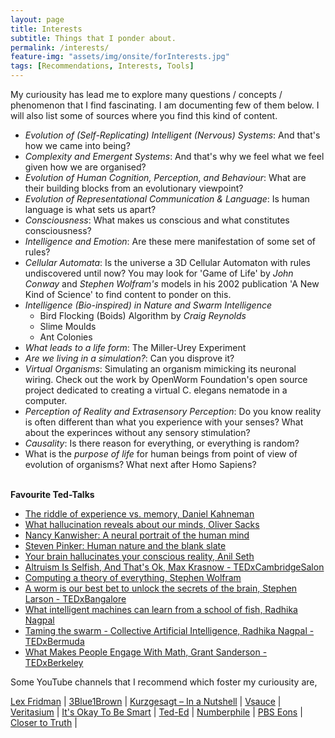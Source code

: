 ```yaml
---
layout: page
title: Interests
subtitle: Things that I ponder about.
permalink: /interests/
feature-img: "assets/img/onsite/forInterests.jpg"
tags: [Recommendations, Interests, Tools]
---
```


My curiousity has lead me to explore many questions / concepts / phenomenon that I find fascinating. I am documenting few of them below. I will also list some of sources where you find this kind of content.

* *Evolution of (Self-Replicating) Intelligent (Nervous) Systems*: And that's how we came into being?
* *Complexity and Emergent Systems*: And that's why we feel what we feel given how we are organised?
* *Evolution of Human Cognition, Perception, and Behaviour*: What are their building blocks from an evolutionary viewpoint?
* *Evolution of Representational Communication & Language*: Is human language is what sets us apart?
* *Consciousness*: What makes us conscious and what constitutes consciousness?
* *Intelligence and Emotion*: Are these mere manifestation of some set of rules?
* *Cellular Automata*: Is the universe a 3D Cellular Automaton with rules undiscovered until now? You may look for 'Game of Life' by *John Conway* and *Stephen Wolfram's* models in his 2002 publication 'A New Kind of Science' to find content to ponder on this.
* *Intelligence (Bio-inspired) in Nature and Swarm Intelligence*
    * Bird Flocking (Boids) Algorithm by *Craig Reynolds*
    * Slime Moulds
    * Ant Colonies
* *What leads to a life form*: The Miller-Urey Experiment
* *Are we living in a simulation?*: Can you disprove it?
* *Virtual Organisms*: Simulating an organism mimicking its neuronal wiring. Check out the work by OpenWorm Foundation's open source project dedicated to creating a virtual C. elegans nematode in a computer.
* *Perception of Reality and Extrasensory Perception*: Do you know reality is often different than what you experience with your senses? What about the experinces without any sensory stimulation?
* *Causality*: Is there reason for everything, or everything is random?
* What is the *purpose of life* for human beings from point of view of evolution of organisms? What next after Homo Sapiens?

\
**Favourite Ted-Talks**
* [The riddle of experience vs. memory, Daniel Kahneman](https://www.youtube.com/watch?v=XgRlrBl-7Yg&list=PLu8HRr6iBNLeUhP0Q013sqAYU8gwty5X1&index=19)
* [What hallucination reveals about our minds, Oliver Sacks](https://www.youtube.com/watch?v=SgOTaXhbqPQ&list=PLu8HRr6iBNLeUhP0Q013sqAYU8gwty5X1&index=36)
* [Nancy Kanwisher: A neural portrait of the human mind](https://www.youtube.com/watch?v=5Yj3nGv0kn8&list=PLu8HRr6iBNLeUhP0Q013sqAYU8gwty5X1&index=45)
* [Steven Pinker: Human nature and the blank slate](https://www.youtube.com/watch?v=CuQHSKLXu2c&list=PLu8HRr6iBNLeUhP0Q013sqAYU8gwty5X1&index=39)
* [Your brain hallucinates your conscious reality, Anil Seth](https://www.youtube.com/watch?v=lyu7v7nWzfo&list=PLu8HRr6iBNLeUhP0Q013sqAYU8gwty5X1&index=46)
* [Altruism Is Selfish, And That's Ok, Max Krasnow - TEDxCambridgeSalon](https://www.youtube.com/watch?v=AA-q-CtIP2w&list=PLu8HRr6iBNLeUhP0Q013sqAYU8gwty5X1&index=32)
* [Computing a theory of everything, Stephen Wolfram](https://www.youtube.com/watch?v=60P7717-XOQ&list=PLu8HRr6iBNLeUhP0Q013sqAYU8gwty5X1&index=40)
* [A worm is our best bet to unlock the secrets of the brain, Stephen Larson - TEDxBangalore](https://www.youtube.com/watch?v=RY2-0-QsuTE)
* [What intelligent machines can learn from a school of fish, Radhika Nagpal](https://www.youtube.com/watch?v=0bRocfcPhHU&list=PLu8HRr6iBNLeUhP0Q013sqAYU8gwty5X1&index=9)
* [Taming the swarm - Collective Artificial Intelligence, Radhika Nagpal - TEDxBermuda](https://www.youtube.com/watch?v=LHgVR0lzFJc&list=PLu8HRr6iBNLeUhP0Q013sqAYU8gwty5X1&index=12)
* [What Makes People Engage With Math, Grant Sanderson - TEDxBerkeley](https://www.youtube.com/watch?v=s_L-fp8gDzY)

Some YouTube channels that I recommend which foster my curiousity are,

[Lex Fridman](https://www.youtube.com/user/lexfridman)  |   [3Blue1Brown](https://www.youtube.com/channel/UCYO_jab_esuFRV4b17AJtAw) |   [Kurzgesagt – In a Nutshell](https://www.youtube.com/user/Kurzgesagt)   |   [Vsauce](https://www.youtube.com/user/Vsauce)   |   [Veritasium](https://www.youtube.com/user/1veritasium)  |   [It's Okay To Be Smart](https://www.youtube.com/user/itsokaytobesmart)  |   [Ted-Ed](https://www.youtube.com/user/TEDEducation)   |   [Numberphile](https://www.youtube.com/user/numberphile) |   [PBS Eons](https://www.youtube.com/channel/UCzR-rom72PHN9Zg7RML9EbA)    |   [Closer to Truth](https://www.youtube.com/user/CloserToTruth1)    |